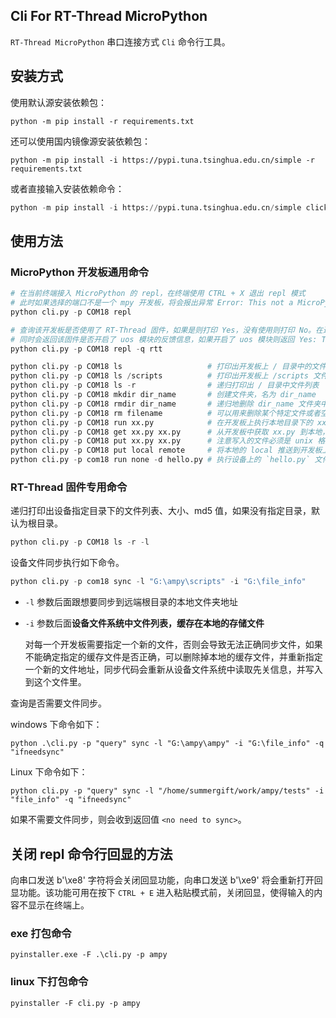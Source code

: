 ## Cli For RT-Thread MicroPython 

`RT-Thread MicroPython` 串口连接方式 `Cli` 命令行工具。

## 安装方式

使用默认源安装依赖包：

```
python -m pip install -r requirements.txt
```

还可以使用国内镜像源安装依赖包：

```
python -m pip install -i https://pypi.tuna.tsinghua.edu.cn/simple -r requirements.txt
```

或者直接输入安装依赖命令：

```python
python -m pip install -i https://pypi.tuna.tsinghua.edu.cn/simple click pyserial python-dotenv
```

## 使用方法

### MicroPython 开发板通用命令

```python
# 在当前终端接入 MicroPython 的 repl，在终端使用 CTRL + X 退出 repl 模式
# 此时如果选择的端口不是一个 mpy 开发板，将会报出异常 Error: This not a MicroPython board no bytes
python cli.py -p COM18 repl

# 查询该开发板是否使用了 RT-Thread 固件，如果是则打印 Yes，没有使用则打印 No。在进行 repl 连接时，可以先调用此接口判断该开发板是否烧录有 MPY 固件，以及是否是 RT-Thread 固件，从而判断出该应该使用怎样的文件同步策略来操作文件同步。
# 同时会返回该固件是否开启了 uos 模块的反馈信息，如果开启了 uos 模块则返回 Yes: The uos module has been enableded，没有开启则返回 No: The uos module is not enabled
python cli.py -p COM18 repl -q rtt

python cli.py -p COM18 ls                   # 打印出开发板上 / 目录中的文件列表
python cli.py -p COM18 ls /scripts          # 打印出开发板上 /scripts 文件夹中的文件列表
python cli.py -p COM18 ls -r                # 递归打印出 / 目录中文件列表
python cli.py -p COM18 mkdir dir_name       # 创建文件夹，名为 dir_name
python cli.py -p COM18 rmdir dir_name       # 递归地删除 dir_name 文件夹中的所有文件，最终删除文件夹
python cli.py -p COM18 rm filename          # 可以用来删除某个特定文件或者空文件夹
python cli.py -p COM18 run xx.py            # 在开发板上执行本地目录下的 xx.py 文件
python cli.py -p COM18 get xx.py xx.py      # 从开发板中获取 xx.py 到本地，并将该文件命名为 xx.py
python cli.py -p COM18 put xx.py xx.py      # 注意写入的文件必须是 unix 格式，否则读出时会出问题
python cli.py -p COM18 put local remote     # 将本地的 local 推送到开发板上，并且命名为 remote
python cli.py -p com18 run none -d hello.py # 执行设备上的 `hello.py` 文件，注意如果该程序不返回，则程序无法从终端返回
```

### RT-Thread 固件专用命令

递归打印出设备指定目录下的文件列表、大小、md5 值，如果没有指定目录，默认为根目录。

```python
python cli.py -p COM18 ls -r -l
```
设备文件同步执行如下命令。

```python
python cli.py -p com18 sync -l "G:\ampy\scripts" -i "G:\file_info"
```

- `-l` 参数后面跟想要同步到远端根目录的本地文件夹地址

- `-i` 参数后面**设备文件系统中文件列表，缓存在本地的存储文件**

  对每一个开发板需要指定一个新的文件，否则会导致无法正确同步文件，如果不能确定指定的缓存文件是否正确，可以删除掉本地的缓存文件，并重新指定一个新的文件地址，同步代码会重新从设备文件系统中读取先关信息，并写入到这个文件里。

查询是否需要文件同步。

windows 下命令如下：

```
python .\cli.py -p "query" sync -l "G:\ampy\ampy" -i "G:\file_info" -q "ifneedsync"
```

Linux 下命令如下：

```
python cli.py -p "query" sync -l "/home/summergift/work/ampy/tests" -i "file_info" -q "ifneedsync"
```

如果不需要文件同步，则会收到返回值 `<no need to sync>`。

## 关闭 repl 命令行回显的方法

向串口发送 b'\xe8' 字符将会关闭回显功能，向串口发送 b'\xe9' 将会重新打开回显功能。该功能可用在按下 `CTRL + E` 进入粘贴模式前，关闭回显，使得输入的内容不显示在终端上。

### exe 打包命令

`pyinstaller.exe -F .\cli.py -p ampy`

### linux 下打包命令

`pyinstaller -F cli.py -p ampy`